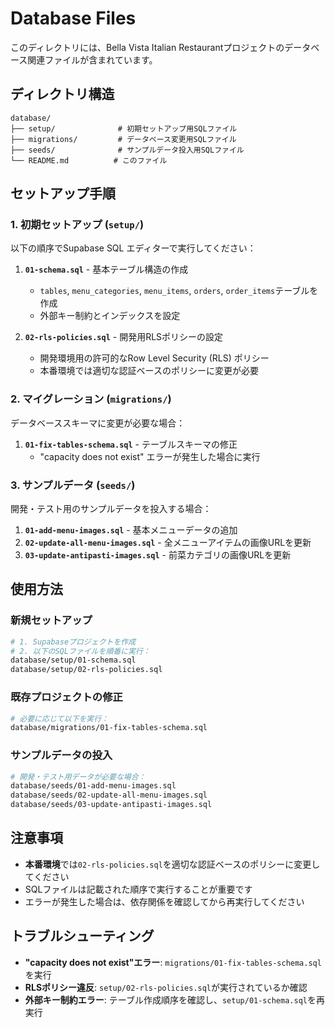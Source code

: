 # Database Files

このディレクトリには、Bella Vista Italian Restaurantプロジェクトのデータベース関連ファイルが含まれています。

## ディレクトリ構造

```
database/
├── setup/              # 初期セットアップ用SQLファイル
├── migrations/         # データベース変更用SQLファイル
├── seeds/              # サンプルデータ投入用SQLファイル
└── README.md          # このファイル
```

## セットアップ手順

### 1. 初期セットアップ (`setup/`)

以下の順序でSupabase SQL エディターで実行してください：

1. **`01-schema.sql`** - 基本テーブル構造の作成
   - `tables`, `menu_categories`, `menu_items`, `orders`, `order_items`テーブルを作成
   - 外部キー制約とインデックスを設定

2. **`02-rls-policies.sql`** - 開発用RLSポリシーの設定
   - 開発環境用の許可的なRow Level Security (RLS) ポリシー
   - 本番環境では適切な認証ベースのポリシーに変更が必要

### 2. マイグレーション (`migrations/`)

データベーススキーマに変更が必要な場合：

1. **`01-fix-tables-schema.sql`** - テーブルスキーマの修正
   - "capacity does not exist" エラーが発生した場合に実行

### 3. サンプルデータ (`seeds/`)

開発・テスト用のサンプルデータを投入する場合：

1. **`01-add-menu-images.sql`** - 基本メニューデータの追加
2. **`02-update-all-menu-images.sql`** - 全メニューアイテムの画像URLを更新
3. **`03-update-antipasti-images.sql`** - 前菜カテゴリの画像URLを更新

## 使用方法

### 新規セットアップ
```bash
# 1. Supabaseプロジェクトを作成
# 2. 以下のSQLファイルを順番に実行：
database/setup/01-schema.sql
database/setup/02-rls-policies.sql
```

### 既存プロジェクトの修正
```bash
# 必要に応じて以下を実行：
database/migrations/01-fix-tables-schema.sql
```

### サンプルデータの投入
```bash
# 開発・テスト用データが必要な場合：
database/seeds/01-add-menu-images.sql
database/seeds/02-update-all-menu-images.sql
database/seeds/03-update-antipasti-images.sql
```

## 注意事項

- **本番環境**では`02-rls-policies.sql`を適切な認証ベースのポリシーに変更してください
- SQLファイルは記載された順序で実行することが重要です
- エラーが発生した場合は、依存関係を確認してから再実行してください

## トラブルシューティング

- **"capacity does not exist"エラー**: `migrations/01-fix-tables-schema.sql`を実行
- **RLSポリシー違反**: `setup/02-rls-policies.sql`が実行されているか確認
- **外部キー制約エラー**: テーブル作成順序を確認し、`setup/01-schema.sql`を再実行